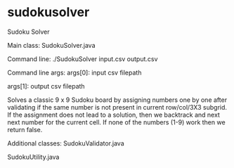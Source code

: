 sudokusolver
============

Sudoku Solver

Main class:
SudokuSolver.java

Command line: 
./SudokuSolver input.csv output.csv

Command line args:
args[0]: input csv filepath

args[1]: output csv filepath

Solves a classic 9 x 9 Sudoku board by 
assigning numbers one by one after validating
if the same number is not present in current row/col/3X3 subgrid. If the assignment does not lead to a solution, then we backtrack and next next number for the current cell. If none of the numbers (1-9) work then we return false.

Additional classes:
SudokuValidator.java

SudokuUtility.java

